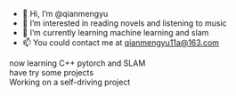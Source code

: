 - 👋 Hi, I’m @qianmengyu
- 👀 I’m interested in reading novels and listening to music
- 🌱 I’m currently learning machine learning and slam
- 📫 You could contact me at qianmengyu11a@163.com

now learning C++ pytorch and SLAM  
have try some projects  
Working on a self-driving project
